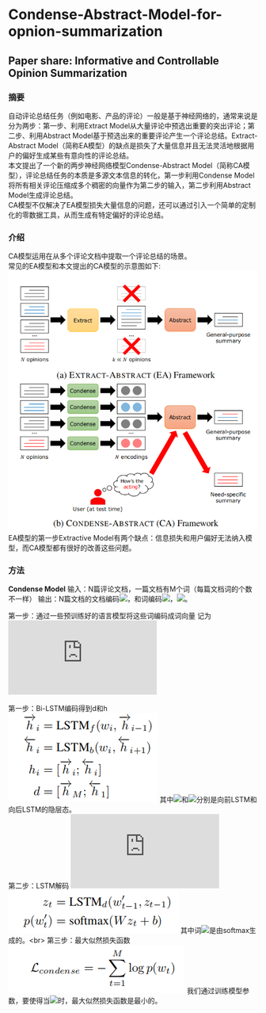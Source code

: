 # Condense-Abstract-Model-for-opnion-summarization
## Paper share: Informative and Controllable Opinion Summarization

### 摘要
自动评论总结任务（例如电影、产品的评论）一般是基于神经网络的，通常来说是分为两步：第一步、利用Extract Model从大量评论中预选出重要的突出评论；第二步、利用Abstract Model基于预选出来的重要评论产生一个评论总结。Extract-Abstract Model（简称EA模型）的缺点是损失了大量信息并且无法灵活地根据用户的偏好生成某些有意向性的评论总结。<br>
本文提出了一个新的两步神经网络模型Condense-Abstract Model（简称CA模型），评论总结任务的本质是多源文本信息的转化，第一步利用Condense Model将所有相关评论压缩成多个稠密的向量作为第二步的输入，第二步利用Abstract Model生成评论总结。<br>
CA模型不仅解决了EA模型损失大量信息的问题，还可以通过引入一个简单的定制化的零数据工具，从而生成有特定偏好的评论总结。

### 介绍
CA模型运用在从多个评论文档中提取一个评论总结的场景。<br>
常见的EA模型和本文提出的CA模型的示意图如下:<br>
![](image/1.jpg)
EA模型的第一步Extractive Model有两个缺点：信息损失和用户偏好无法纳入模型，而CA模型都有很好的改善这些问题。

### 方法
**Condense Model**
输入：N篇评论文档，一篇文档有M个词（每篇文档词的个数不一样）
输出：N篇文档的文档编码![](http://latex.codecogs.com/gif.latex?{d_i})，和词编码![](http://latex.codecogs.com/gif.latex?h_{i,1},h_{i,2},...,h_{i,M})，![](http://latex.codecogs.com/gif.latex?1<=i<=N)。<br>

第一步：通过一些预训练好的语言模型将这些词编码成词向量
记为![](http://latex.codecogs.com/gif.latex?X=(w_1,w_2,...,w_M))

第一步：Bi-LSTM编码得到d和h
![](image/2.jpg)
其中![](http://latex.codecogs.com/gif.latex?\overrightharpoon{h_i})和![](http://latex.codecogs.com/gif.latex?\overleftharpoon{h_i})分别是向前LSTM和向后LSTM的隐层态。<br>
第二步：LSTM解码
![](http://latex.codecogs.com/gif.latex?z_0=d)
![](image/3.jpg)
其中词![](http://latex.codecogs.com/gif.latex?{w_t}')是由softmax生成的。<br>
第三步：最大似然损失函数
![](image/4.jpg)
我们通过训练模型参数，要使得当![](http://latex.codecogs.com/gif.latex?{w_t}'=w_t)时，最大似然损失函数是最小的。<br>







